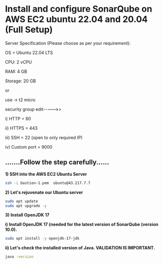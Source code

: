 # Install and configure SonarQube on AWS EC2 ubuntu 22.04 and 20.04 (Full Setup)



Server Specification (Please choose as per your requirement):

OS = Ubuntu 22.04 LTS

CPU: 2 vCPU

RAM: 4 GB

Storage: 20 GB

or 

use -> t2 micro


security group edit----->> 

i) HTTP = 80

ii) HTTPS = 443

iii) SSH = 22 (open to only required IP)

iv) Custom port = 9000

## .......Follow the step carefully......

**1) SSH into the AWS EC2 Ubuntu Server**
```bash 
ssh -i bastion-1.pem  ubuntu@43.217.7.7
```
**2) Let's rejuvenate our Ubuntu server**
```bash 
sudo apt update
sudo apt upgrade -y
```
**3) Install OpenJDK 17**

**i) Install OpenJDK 17 (needed for the latest version of SonarQube (version 10.0).**
```bash 
sudo apt install -y openjdk-17-jdk
```
**ii) Let's check the installed version of Java. VALIDATION IS IMPORTANT.**
```bash 
java -version
```

















